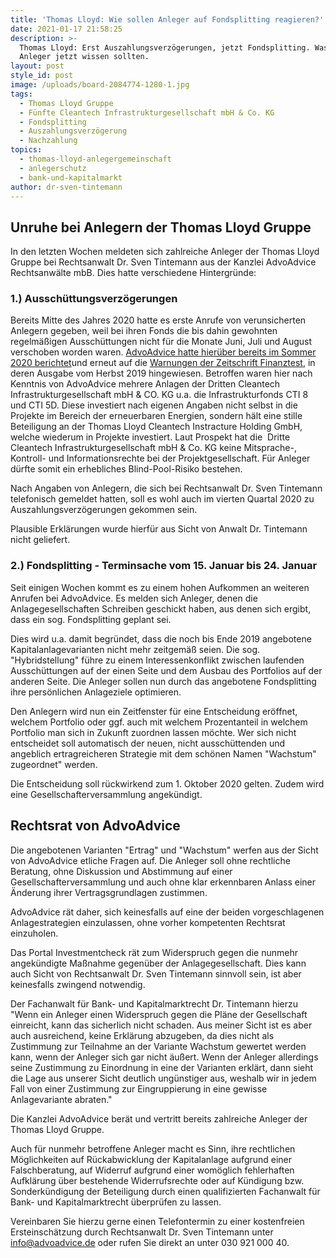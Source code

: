 ```yaml
---
title: 'Thomas Lloyd: Wie sollen Anleger auf Fondsplitting reagieren?'
date: 2021-01-17 21:58:25
description: >-
  Thomas Lloyd: Erst Auszahlungsverzögerungen, jetzt Fondsplitting. Was besorgte
  Anleger jetzt wissen sollten.
layout: post
style_id: post
image: /uploads/board-2084774-1280-1.jpg
tags:
  - Thomas Lloyd Gruppe
  - Fünfte Cleantech Infrastrukturgesellschaft mbH & Co. KG
  - Fondsplitting
  - Auszahlungsverzögerung
  - Nachzahlung
topics:
  - thomas-lloyd-anlegergemeinschaft
  - anlegerschutz
  - bank-und-kapitalmarkt
author: dr-sven-tintemann
---
```


## Unruhe bei Anlegern der Thomas Lloyd Gruppe

In den letzten Wochen meldeten sich zahlreiche Anleger der Thomas Lloyd Gruppe bei Rechtsanwalt Dr. Sven Tintemann aus der Kanzlei AdvoAdvice Rechtsanwälte mbB. Dies hatte verschiedene Hintergründe:

### 1\.) Ausschüttungsverzögerungen

Bereits Mitte des Jahres 2020 hatte es erste Anrufe von verunsicherten Anlegern gegeben, weil bei ihren Fonds die bis dahin gewohnten regelmä&szlig;igen Ausschüttungen nicht für die Monate Juni, Juli und August verschoben worden waren. [AdvoAdvice hatte hierüber bereits im Sommer 2020 berichtet](/blog/thomas-lloyd-verz%C3%B6gerte-aussch%C3%BCttungen-f%C3%BCr-juni-und-juli-angek%C3%BCndigt/)und erneut auf die [Warnungen der Zeitschrift Finanztest](/blog/thomas-lloyd-fonds-auf-warnliste-bei-finanztest/), in deren Ausgabe vom Herbst 2019 hingewiesen. Betroffen waren hier nach Kenntnis von AdvoAdvice mehrere Anlagen der Dritten Cleantech Infrastrukturgesellschaft mbH & CO. KG u.a. die Infrastrukturfonds CTI 8 und CTI 5D. Diese investiert nach eigenen Angaben nicht selbst in die Projekte im Bereich der erneuerbaren Energien, sondern hält eine stille Beteiligung an der Thomas Lloyd Cleantech Instracture Holding GmbH, welche wiederum in Projekte investiert. Laut Prospekt hat die &nbsp;Dritte Cleantech Infrastrukturgesellschaft mbH & Co. KG keine Mitsprache-, Kontroll- und Informationsrechte bei der Projektgesellschaft. Für Anleger dürfte somit ein erhebliches Blind-Pool-Risiko bestehen.

Nach Angaben von Anlegern, die sich bei Rechtsanwalt Dr. Sven Tintemann telefonisch gemeldet hatten, soll es wohl auch im vierten Quartal 2020 zu Auszahlungsverzögerungen gekommen sein.&nbsp;

Plausible Erklärungen wurde hierfür aus Sicht von Anwalt Dr. Tintemann nicht geliefert.&nbsp;

### 2\.) Fondsplitting - Terminsache vom 15. Januar bis 24. Januar

Seit einigen Wochen kommt es zu einem hohen Aufkommen an weiteren Anrufen bei AdvoAdvice. Es melden sich Anleger, denen die Anlagegesellschaften Schreiben geschickt haben, aus denen sich ergibt, dass ein sog. Fondsplitting geplant sei.&nbsp;

Dies wird u.a. damit begründet, dass die noch bis Ende 2019 angebotene Kapitalanlagevarianten nicht mehr zeitgemä&szlig; seien. Die sog. "Hybridstellung" führe zu einem Interessenkonflikt zwischen laufenden Ausschüttungen auf der einen Seite und dem Ausbau des Portfolios auf der anderen Seite. Die Anleger sollen nun durch das angebotene Fondsplitting ihre persönlichen Anlageziele optimieren.&nbsp;

Den Anlegern wird nun ein Zeitfenster für eine Entscheidung eröffnet, welchem Portfolio oder ggf. auch mit welchem Prozentanteil in welchem Portfolio man sich in Zukunft zuordnen lassen möchte. Wer sich nicht entscheidet soll automatisch der neuen, nicht ausschüttenden und angeblich ertragreicheren Strategie mit dem schönen Namen "Wachstum" zugeordnet" werden.&nbsp;

Die Entscheidung soll rückwirkend zum 1. Oktober 2020 gelten. Zudem wird eine Gesellschafterversammlung angekündigt.&nbsp;

## Rechtsrat von AdvoAdvice

Die angebotenen Varianten "Ertrag" und "Wachstum" werfen aus der Sicht von AdvoAdvice etliche Fragen auf. Die Anleger soll ohne rechtliche Beratung, ohne Diskussion und Abstimmung auf einer Gesellschafterversammlung und auch ohne klar erkennbaren Anlass einer Änderung ihrer Vertragsgrundlagen zustimmen.&nbsp;

AdvoAdvice rät daher, sich keinesfalls auf eine der beiden vorgeschlagenen Anlagestrategien einzulassen, ohne vorher kompetenten Rechtsrat einzuholen.&nbsp;

Das Portal Investmentcheck rät zum Widerspruch gegen die nunmehr angekündigte Ma&szlig;nahme gegenüber der Anlagegesellschaft. Dies kann auch Sicht von Rechtsanwalt Dr. Sven Tintemann sinnvoll sein, ist aber keinesfalls zwingend notwendig.

Der Fachanwalt für Bank- und Kapitalmarktrecht Dr. Tintemann hierzu "Wenn ein Anleger einen Widerspruch gegen die Pläne der Gesellschaft einreicht, kann das sicherlich nicht schaden. Aus meiner Sicht ist es aber auch ausreichend, keine Erklärung abzugeben, da dies nicht als Zustimmung zur Teilnahme an der Variante Wachstum gewertet werden kann, wenn der Anleger sich gar nicht äu&szlig;ert. Wenn der Anleger allerdings seine Zustimmung zu Einordnung in eine der Varianten erklärt, dann sieht die Lage aus unserer Sicht deutlich ungünstiger aus, weshalb wir in jedem Fall von einer Zustimmung zur Eingruppierung in eine gewisse Anlagevariante abraten."&nbsp;

Die Kanzlei AdvoAdvice berät und vertritt bereits zahlreiche Anleger der Thomas Lloyd Gruppe.&nbsp;

Auch für nunmehr betroffene Anleger macht es Sinn, ihre rechtlichen Möglichkeiten auf Rückabwicklung der Kapitalanlage aufgrund einer Falschberatung, auf Widerruf aufgrund einer womöglich fehlerhaften Aufklärung über bestehende Widerrufsrechte oder auf Kündigung bzw. Sonderkündigung der Beteiligung durch einen qualifizierten Fachanwalt für Bank- und Kapitalmarktrecht überprüfen zu lassen.&nbsp;

Vereinbaren Sie hierzu gerne einen Telefontermin zu einer kostenfreien Ersteinschätzung durch Rechtsanwalt Dr. Sven Tintemann unter info@advoadvice.de oder rufen Sie direkt an unter 030 921 000 40.&nbsp;

&nbsp;
